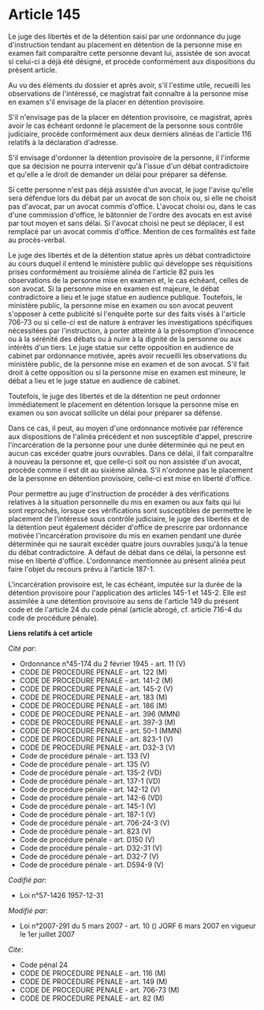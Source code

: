 # Article 145

Le juge des libertés et de la détention saisi par une ordonnance du juge d'instruction tendant au placement en détention de
la personne mise en examen fait comparaître cette personne devant lui, assistée de son avocat si celui-ci a déjà été désigné,
et procède conformément aux dispositions du présent article.

Au vu des éléments du dossier et après avoir, s'il l'estime utile, recueilli les observations de l'intéressé, ce magistrat
fait connaître à la personne mise en examen s'il envisage de la placer en détention provisoire.

S'il n'envisage pas de la placer en détention provisoire, ce magistrat, après avoir le cas échéant ordonné le placement de la
personne sous contrôle judiciaire, procède conformément aux deux derniers alinéas de l'article 116 relatifs à la déclaration
d'adresse.

S'il envisage d'ordonner la détention provisoire de la personne, il l'informe que sa décision ne pourra intervenir qu'à
l'issue d'un débat contradictoire et qu'elle a le droit de demander un délai pour préparer sa défense.

Si cette personne n'est pas déjà assistée d'un avocat, le juge l'avise qu'elle sera défendue lors du débat par un avocat de
son choix ou, si elle ne choisit pas d'avocat, par un avocat commis d'office. L'avocat choisi ou, dans le cas d'une
commission d'office, le bâtonnier de l'ordre des avocats en est avisé par tout moyen et sans délai. Si l'avocat choisi ne
peut se déplacer, il est remplacé par un avocat commis d'office. Mention de ces formalités est faite au procès-verbal.

Le juge des libertés et de la détention statue après un débat contradictoire au cours duquel il entend le ministère public
qui développe ses réquisitions prises conformément au troisième alinéa de l'article 82 puis les observations de la personne
mise en examen et, le cas échéant, celles de son avocat. Si la personne mise en examen est majeure, le débat contradictoire a
lieu et le juge statue en audience publique. Toutefois, le ministère public, la personne mise en examen ou son avocat peuvent
s'opposer à cette publicité si l'enquête porte sur des faits visés à l'article 706-73 ou si celle-ci est de nature à entraver
les investigations spécifiques nécessitées par l'instruction, à porter atteinte à la présomption d'innocence ou à la sérénité
des débats ou à nuire à la dignité de la personne ou aux intérêts d'un tiers. Le juge statue sur cette opposition en audience
de cabinet par ordonnance motivée, après avoir recueilli les observations du ministère public, de la personne mise en examen
et de son avocat. S'il fait droit à cette opposition ou si la personne mise en examen est mineure, le débat a lieu et le juge
statue en audience de cabinet.

Toutefois, le juge des libertés et de la détention ne peut ordonner immédiatement le placement en détention lorsque la
personne mise en examen ou son avocat sollicite un délai pour préparer sa défense.

Dans ce cas, il peut, au moyen d'une ordonnance motivée par référence aux dispositions de l'alinéa précédent et non
susceptible d'appel, prescrire l'incarcération de la personne pour une durée déterminée qui ne peut en aucun cas excéder
quatre jours ouvrables. Dans ce délai, il fait comparaître à nouveau la personne et, que celle-ci soit ou non assistée d'un
avocat, procède comme il est dit au sixième alinéa. S'il n'ordonne pas le placement de la personne en détention provisoire,
celle-ci est mise en liberté d'office.

Pour permettre au juge d'instruction de procéder à des vérifications relatives à la situation personnelle du mis en examen ou
aux faits qui lui sont reprochés, lorsque ces vérifications sont susceptibles de permettre le placement de l'intéressé sous
contrôle judiciaire, le juge des libertés et de la détention peut également décider d'office de prescrire par ordonnance
motivée l'incarcération provisoire du mis en examen pendant une durée déterminée qui ne saurait excéder quatre jours
ouvrables jusqu'à la tenue du débat contradictoire. A défaut de débat dans ce délai, la personne est mise en liberté
d'office. L'ordonnance mentionnée au présent alinéa peut faire l'objet du recours prévu à l'article 187-1.

L'incarcération provisoire est, le cas échéant, imputée sur la durée de la détention provisoire pour l'application des
articles 145-1 et 145-2. Elle est assimilée à une détention provisoire au sens de l'article 149 du présent code et de
l'article 24 du code pénal (article abrogé, cf. article 716-4 du code de procédure pénale).

**Liens relatifs à cet article**

_Cité par_:

  - Ordonnance n°45-174 du 2 février 1945 - art. 11 (V)
  - CODE DE PROCEDURE PENALE - art. 122 (M)
  - CODE DE PROCEDURE PENALE - art. 141-2 (M)
  - CODE DE PROCEDURE PENALE - art. 145-2 (V)
  - CODE DE PROCEDURE PENALE - art. 183 (M)
  - CODE DE PROCEDURE PENALE - art. 186 (M)
  - CODE DE PROCEDURE PENALE - art. 396 (MMN)
  - CODE DE PROCEDURE PENALE - art. 397-3 (M)
  - CODE DE PROCEDURE PENALE - art. 50-1 (MMN)
  - CODE DE PROCEDURE PENALE - art. 823-1 (V)
  - CODE DE PROCEDURE PENALE - art. D32-3 (V)
  - Code de procédure pénale - art. 133 (V)
  - Code de procédure pénale - art. 135 (V)
  - Code de procédure pénale - art. 135-2 (VD)
  - Code de procédure pénale - art. 137-1 (VD)
  - Code de procédure pénale - art. 142-12 (V)
  - Code de procédure pénale - art. 142-6 (VD)
  - Code de procédure pénale - art. 145-1 (V)
  - Code de procédure pénale - art. 187-1 (V)
  - Code de procédure pénale - art. 706-24-3 (V)
  - Code de procédure pénale - art. 823 (V)
  - Code de procédure pénale - art. D150 (V)
  - Code de procédure pénale - art. D32-31 (V)
  - Code de procédure pénale - art. D32-7 (V)
  - Code de procédure pénale - art. D594-9 (V)

_Codifié par_:

  - Loi n°57-1426 1957-12-31

_Modifié par_:

  - Loi n°2007-291 du 5 mars 2007 - art. 10 () JORF 6 mars 2007 en vigueur le 1er juillet 2007

_Cite_:

  - Code pénal 24
  - CODE DE PROCEDURE PENALE - art. 116 (M)
  - CODE DE PROCEDURE PENALE - art. 149 (M)
  - CODE DE PROCEDURE PENALE - art. 706-73 (M)
  - CODE DE PROCEDURE PENALE - art. 82 (M)
